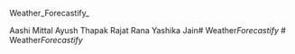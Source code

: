 Weather_Forecastify_

Aashi Mittal
Ayush Thapak
Rajat Rana
Yashika Jain#   W e a t h e r _ F o r e c a s t i f y _  
 #   W e a t h e r _ F o r e c a s t i f y _  
 